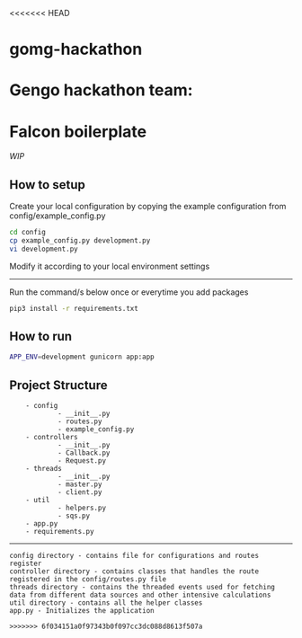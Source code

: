 <<<<<<< HEAD
# gomg-hackathon
Gengo hackathon team:
=======
Falcon boilerplate
====
*WIP*

How to setup
-------------------
Create your local configuration by copying the example configuration from config/example_config.py
```sh
cd config
cp example_config.py development.py
vi development.py
```

Modify it according to your local environment settings

--------------------
Run the command/s below once or everytime you add packages

```sh
pip3 install -r requirements.txt
```

How to run
----------------
```sh
APP_ENV=development gunicorn app:app
```

Project Structure
--------------
        - config
                - __init__.py
                - routes.py
                - example_config.py
        - controllers
                - __init__.py
                - Callback.py
                - Request.py
        - threads
                - __init__.py
                - master.py
                - client.py
        - util
                - helpers.py
                - sqs.py
        - app.py
        - requirements.py

------------------

```
config directory - contains file for configurations and routes register
controller directory - contains classes that handles the route registered in the config/routes.py file
threads directory - contains the threaded events used for fetching data from different data sources and other intensive calculations
util directory - contains all the helper classes
app.py - Initializes the application

>>>>>>> 6f034151a0f97343b0f097cc3dc088d8613f507a
